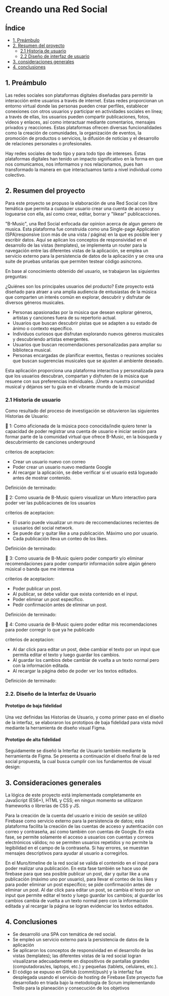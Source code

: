 # Creando una Red Social

## Índice

* [1. Preámbulo](#1-preámbulo)
* [2. Resumen del proyecto](#2-resumen-del-proyecto)
  - [2.1 Historia de usuario ](#2.1-Histroia-de-usurario)
  - [2.2 Diseño de interfaz de usuario](#2.2-diseño-de-interfaz-de-usuario)
* [3. consideraciones generales](#3-consideraciones-generales)
* [4. conclusiones](#4-conclusiones)

## 1. Preámbulo

Las redes sociales son plataformas digitales diseñadas para permitir la interacción entre usuarios a través de internet. Estas redes proporcionan un entorno virtual donde las personas pueden crear perfiles, establecer conexiones con otros usuarios y participar en actividades sociales en línea; a través de ellas, los usuarios pueden compartir publicaciones, fotos, videos y enlaces, así como interactuar mediante comentarios, mensajes privados y reacciones. Estas plataformas ofrecen diversas funcionalidades como la creación de comunidades, la organización de eventos, la promoción de productos o servicios, la difusión de noticias y el desarrollo de relaciones personales o profesionales.

Hay redes sociales de todo tipo y para todo tipo de intereses. Estas plataformas digitales han tenido un impacto significativo en la forma en que nos comunicamos, nos informamos y nos relacionamos, pues han transformado la manera en que interactuamos tanto a nivel individual como colectivo.



## 2. Resumen del proyecto

Para este proyecto se propuso la elaboración de una Red Social con libre temática que permita a cualquier usuario crear una cuenta de acceso y loguearse con ella, así como crear, editar, borrar y "likear" publicacciones.

"B-Music", una Red Social enfocada dar opinion acerca de algun genero de musica. Esta plataforma fue construida como una Single-page Application (SPA)responsive (con más de una vista / página) en la que es posible leer y escribir datos. Aquí se aplican los conceptos de responsividad en el desarrollo de las vistas (templates), se implementa un router para la navegación entre las diferentes vistas de la aplicación, se emplea un servicio externo para la persistencia de datos de la aplicación y se crea una suite de pruebas unitarias que permiten testear código asíncrono.

En base al conocimiento obtenido del usuario, se trabajaron las siguientes preguntas:

¿Quiénes son los principales usuarios del producto? Este proyecto está diseñado para atraer a una amplia audiencia de entusiastas de la música que comparten un interés común en explorar, descubrir y disfrutar de diversos géneros musicales.
- Personas apasionadas por la música que desean explorar géneros, artistas y canciones fuera de su repertorio actual. 
- Usuarios que buscan descubrir pistas que se adapten a su estado de ánimo o contexto específico.
- Individuos curiosos que disfrutan explorando nuevos géneros musicales y descubriendo artistas emergentes.
- Usuarios que buscan recomendaciones personalizadas para ampliar su biblioteca musical.
- Personas encargadas de planificar eventos, fiestas o reuniones sociales que buscan sugerencias musicales que se ajusten al ambiente deseado.

Esta aplicación proporciona una plataforma interactiva y personalizada para que los usuarios descubran, compartan y disfruten de la música que resuene con sus preferencias individuales. ¡Únete a nuestra comunidad musical y déjanos ser tu guía en el vibrante mundo de la música! 

### 2.1 Historia de usuario

Como resultado del proceso de investigación se obtuvieron las siguientes Historias de Usuario:

:musical_note:  1: Como aficionada de la música poco conocida/indie quiero tener la capacidad de poder registrar una cuenta de usuario e iniciar sesión para formar parte de la comunidad virtual que ofrece B-Music, en la búsqueda y descubrimiento de canciones underground

criterios de aceptacion: 
- Crear un usuario nuevo con correo
- Poder crear un usuario nuevo mediante Google
- Al recargar la aplicación, se debe verificar si el usuario está logueado antes de mostrar contenido.

Definición de terminado:



:musical_note:  2:  Como usuaria de B-Music quiero visualizar un Muro interactivo para poder ver las publicaciones de los usuarios 


criterios de aceptacion:
- El usario puede visualizar un muro de reccomendaciones recientes de ususarios del social network.
- Se puede dar y quitar like a una publicación. Máximo uno por usuario.
- Cada publicación lleva un conteo de los likes.

Definición de terminado:



:musical_note:  3: Como usuaria de B-Music quiero poder compartir y/o eliminar recomendaciones para poder compartir información sobre algún género músical o banda que me interesa

criterios de aceptacion:
- Poder publicar un post.
- Al publicar, se debe validar que exista contenido en el input.
- Poder eliminar un post específico.
- Pedir confirmación antes de eliminar un post.

Definición de terminado:



:musical_note:  4: Como usuaria de B-Music quiero poder editar mis recomendaciones para poder corregir lo que ya he publicado

criterios de aceptacion:

- Al dar click para editar un post, debe cambiar el texto por un input que permita editar el texto y luego guardar los cambios.
- Al guardar los cambios debe cambiar de vuelta a un texto normal pero con la información editada.
- Al recargar la página debo de poder ver los textos editados.

Definición de terminado:


### 2.2. Diseño de la Interfaz de Usuario

#### Prototipo de baja fidelidad
Una vez definidas las Historias de Usuario, y como primer paso en el diseño de la interfaz, se elaboraron los prototipos de baja fidelidad para vista móvil mediante la herramienta de diseño visual Figma.

#### Prototipo de alta fidelidad
Seguidamente se diseñó la Interfaz de Usuario también mediante la herramienta de Figma. Se presenta a continuación el diseño final de la red social propuesta, la cual busca cumplir con los fundamentos de visual design:



## 3. Consideraciones generales
La lógica de este proyecto está implementada completamente en JavaScript (ES6+), HTML y CSS; en ningun momento se utilizaron frameworks o librerías de CSS y JS.

Para la creación de la cuenta del usuario e inicio de sesión se utilizó Firebase como servicio externo para la persistencia de datos; esta plataforma facilita la creación de las cuentas de acceso y autenticación con correo y contraseña, así como también con cuentas de Google. En esta fase, se permite solamente el acceso a usuarios con cuentas y correos electrónicos válidos; no se permiten usuarios repetidos y no permite la legibilidad en el campo de la contraseña. Si hay errores, se muestran mensajes descriptivos para ayudar al usuario a corregirlos.

En el Muro/timeline de la red social se valida el contenido en el input para poder realizar una publicación. En esta fase también se hace uso de firebase para que sea posible publicar un post, dar y quitar like a una publicación (máximo uno por usuario), para llevar el conteo de los likes y para poder eliminar un post específico; se pide confirmación antes de eliminar un post. Al dar click para editar un post, se cambia el texto por un input que permite editar el texto y luego guardar los cambios; al guardar los cambios cambia de vuelta a un texto normal pero con la información editada y al recargar la página se logran evidenciar los textos editados.

## 4. Conclusiones
 - Se desarrolló una SPA con temática de red social.
 - Se empleó un servicio externo para la persistencia de datos de la aplicación
 - Se aplicaron los conceptos de responsividad en el desarrollo de las vistas (templates); las diferentes vistas de la red social logran visualizarse adecuadamente en dispositivos de pantallas grandes (computadoras/es, laptops, etc.) y pequeñas (tablets, celulares, etc.).
 - El código se expuso en GitHub (commit/push) y la interfaz fue desplegada usando el servicio de hosting de Firebase
Este proyecto fue desarrollado en triada bajo la metodología de Scrum implementando Trello para la planeación y consecución de los objetivos





